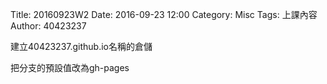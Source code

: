 Title: 20160923W2
Date: 2016-09-23 12:00
Category: Misc
Tags: 上課內容
Author: 40423237
<!-- PELICAN_END_SUMMARY -->
<p>建立40423237.github.io名稱的倉儲</p>

<p>把分支的預設值改為gh-pages</p>
